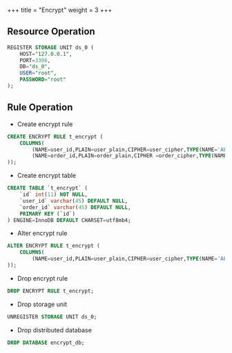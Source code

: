+++
title = "Encrypt"
weight = 3
+++

## Resource Operation

```sql
REGISTER STORAGE UNIT ds_0 (
    HOST="127.0.0.1",
    PORT=3306,
    DB="ds_0",
    USER="root",
    PASSWORD="root"
);
```

## Rule Operation

- Create encrypt rule

```sql
CREATE ENCRYPT RULE t_encrypt (
    COLUMNS(
        (NAME=user_id,PLAIN=user_plain,CIPHER=user_cipher,TYPE(NAME='AES',PROPERTIES('aes-key-value'='123456abc'))),
        (NAME=order_id,PLAIN=order_plain,CIPHER =order_cipher,TYPE(NAME='RC4',PROPERTIES('rc4-key-value'='123456abc')))
));
```

- Create encrypt table

```sql
CREATE TABLE `t_encrypt` (
    `id` int(11) NOT NULL,
    `user_id` varchar(45) DEFAULT NULL,
    `order_id` varchar(45) DEFAULT NULL,
    PRIMARY KEY (`id`)
) ENGINE=InnoDB DEFAULT CHARSET=utf8mb4;
```

- Alter encrypt rule

```sql
ALTER ENCRYPT RULE t_encrypt (
    COLUMNS(
        (NAME=user_id,PLAIN=user_plain,CIPHER=user_cipher,TYPE(NAME='AES',PROPERTIES('aes-key-value'='123456abc')))
));
```

- Drop encrypt rule

```sql
DROP ENCRYPT RULE t_encrypt;
```

- Drop storage unit

```sql
UNREGISTER STORAGE UNIT ds_0;
```

- Drop distributed database

```sql
DROP DATABASE encrypt_db;
```
